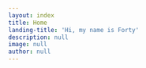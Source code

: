 ```yaml
---
layout: index
title: Home
landing-title: 'Hi, my name is Forty'
description: null
image: null
author: null
---
```

